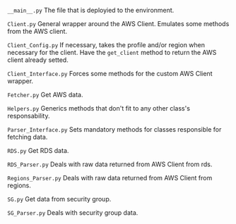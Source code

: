 `__main__.py` The file that is deployied to the environment.

`Client.py` General wrapper around the AWS Client. Emulates some methods from the AWS client.

`Client_Config.py` If necessary, takes the profile and/or region when necessary for the client. Have the `get_client` method to return the AWS client already setted.

`Client_Interface.py` Forces some methods for the custom AWS Client wrapper.

`Fetcher.py` Get AWS data.

`Helpers.py` Generics methods that don't fit to any other class's responsability.

`Parser_Interface.py` Sets mandatory methods for classes responsible for fetching data.

`RDS.py` Get RDS data.

`RDS_Parser.py` Deals with raw data returned from AWS Client from rds.

`Regions_Parser.py` Deals with raw data returned from AWS Client from regions.

`SG.py` Get data from security group.

`SG_Parser.py` Deals with security group data.
